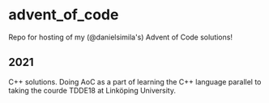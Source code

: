 # advent_of_code 
Repo for hosting of my (@danielsimila's) Advent of Code solutions! 

## 2021 
C++ solutions. Doing AoC as a part of learning the C++ language parallel to taking the courde TDDE18 at Linköping University.  
